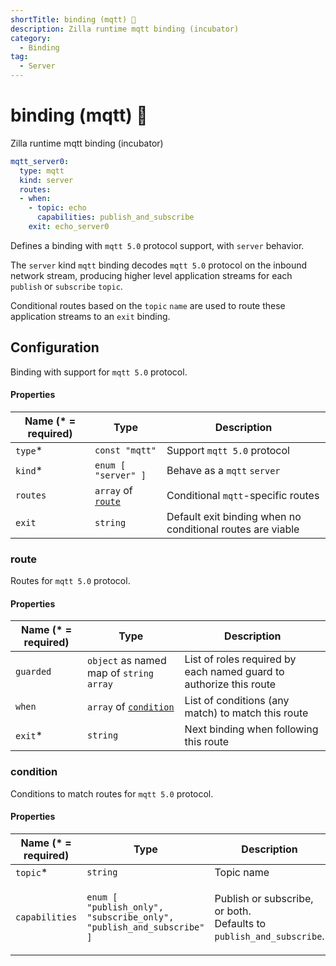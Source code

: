 ```yaml
---
shortTitle: binding (mqtt) 🚧
description: Zilla runtime mqtt binding (incubator)
category:
  - Binding
tag:
  - Server
---
```


# binding (mqtt) 🚧

Zilla runtime mqtt binding (incubator)

```yaml {2}
mqtt_server0:
  type: mqtt
  kind: server
  routes:
  - when:
    - topic: echo
      capabilities: publish_and_subscribe
    exit: echo_server0
```

Defines a binding with `mqtt 5.0` protocol support, with `server` behavior.

The `server` kind `mqtt` binding decodes `mqtt 5.0` protocol on the inbound network stream, producing higher level application streams for each `publish` or `subscribe` `topic`.

Conditional routes based on the `topic` `name` are used to route these application streams to an `exit` binding.

## Configuration

Binding with support for `mqtt 5.0` protocol.

#### Properties

| Name (\* = required) | Type                                        | Description                                                |
| -------------------- | ------------------------------------------- | ---------------------------------------------------------- |
| `type`\*             | `const "mqtt"`                              | Support `mqtt 5.0` protocol                                |
| `kind`\*             | `enum [ "server" ]`                         | Behave as a `mqtt` `server`                                |
| `routes`             | `array` of [`route`](binding-mqtt.md#route) | Conditional `mqtt`-specific routes                         |
| `exit`               | `string`                                    | Default exit binding when no conditional routes are viable |

### route

Routes for `mqtt 5.0` protocol.

#### Properties

| Name (\* = required) | Type                                                  | Description                                                        |
| -------------------- | ----------------------------------------------------- | ------------------------------------------------------------------ |
| `guarded`            | `object` as named map of `string` `array`             | List of roles required by each named guard to authorize this route |
| `when`               | `array` of [`condition`](binding-mqtt.md#condition) | List of conditions (any match) to match this route                 |
| `exit`\*             | `string`                                              | Next binding when following this route                             |

### condition

Conditions to match routes for `mqtt 5.0` protocol.

#### Properties

| Name (\* = required) | Type                                                                                                                                            | Description                                                                              |
| -------------------- | ----------------------------------------------------------------------------------------------------------------------------------------------- | ---------------------------------------------------------------------------------------- |
| `topic`\*            | `string`                                                                                                                                        | Topic name                                                                               |
| `capabilities`       | <p><code>enum [</code> <br>  <code>"publish_only",</code> <br>  <code>"subscribe_only",</code> <br>  <code>"publish_and_subscribe" ]</code></p> | <p>Publish or subscribe, or both.<br>Defaults to <code>publish_and_subscribe</code>.</p> |
